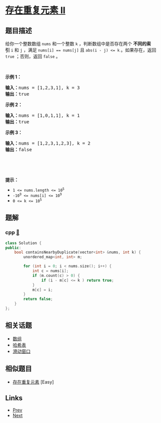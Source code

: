 
# [存在重复元素 II](https://leetcode-cn.com/problems/contains-duplicate-ii)

## 题目描述

<p>给你一个整数数组&nbsp;<code>nums</code> 和一个整数&nbsp;<code>k</code> ，判断数组中是否存在两个 <strong>不同的索引</strong><em>&nbsp;</em><code>i</code>&nbsp;和<em>&nbsp;</em><code>j</code> ，满足 <code>nums[i] == nums[j]</code> 且 <code>abs(i - j) &lt;= k</code> 。如果存在，返回 <code>true</code> ；否则，返回 <code>false</code> 。</p>

<p>&nbsp;</p>

<p><strong>示例&nbsp;1：</strong></p>

<pre>
<strong>输入：</strong>nums = [1,2,3,1], k<em> </em>= 3
<strong>输出：</strong>true</pre>

<p><strong>示例 2：</strong></p>

<pre>
<strong>输入：</strong>nums = [1,0,1,1], k<em> </em>=<em> </em>1
<strong>输出：</strong>true</pre>

<p><strong>示例 3：</strong></p>

<pre>
<strong>输入：</strong>nums = [1,2,3,1,2,3], k<em> </em>=<em> </em>2
<strong>输出：</strong>false</pre>

<p>&nbsp;</p>

<p>&nbsp;</p>

<p><strong>提示：</strong></p>

<ul>
	<li><code>1 &lt;= nums.length &lt;= 10<sup>5</sup></code></li>
	<li><code>-10<sup>9</sup> &lt;= nums[i] &lt;= 10<sup>9</sup></code></li>
	<li><code>0 &lt;= k &lt;= 10<sup>5</sup></code></li>
</ul>


## 题解

### cpp [🔗](contains-duplicate-ii.cpp) 
```cpp
class Solution {
public:
    bool containsNearbyDuplicate(vector<int> &nums, int k) {
        unordered_map<int, int> m;

        for (int i = 0; i < nums.size(); i++) {
            int c = nums[i];
            if (m.count(c) > 0) {
                if (i - m[c] <= k ) return true;
            }
            m[c] = i;
        }
        return false;
    }
};

```


## 相关话题

- [数组](https://leetcode-cn.com/tag/array) 
- [哈希表](https://leetcode-cn.com/tag/hash-table) 
- [滑动窗口](https://leetcode-cn.com/tag/sliding-window) 


## 相似题目

- [存在重复元素](../contains-duplicate/README.md)  [Easy] 


## Links

- [Prev](../contains-duplicate/README.md) 
- [Next](../maximal-square/README.md) 

